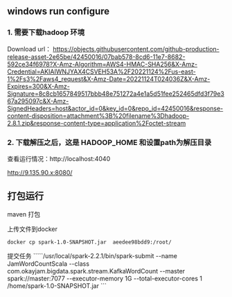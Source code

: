 
## windows run configure

### 1. 需要下载hadoop 环境
Download url：
https://objects.githubusercontent.com/github-production-release-asset-2e65be/42450016/07bab578-8cd6-11e7-8682-592ce34f6978?X-Amz-Algorithm=AWS4-HMAC-SHA256&X-Amz-Credential=AKIAIWNJYAX4CSVEH53A%2F20221124%2Fus-east-1%2Fs3%2Faws4_request&X-Amz-Date=20221124T024036Z&X-Amz-Expires=300&X-Amz-Signature=8c8cb1657849517bbb48e751272a4e1a5d51fee252465dfd3f79e367a295097c&X-Amz-SignedHeaders=host&actor_id=0&key_id=0&repo_id=42450016&response-content-disposition=attachment%3B%20filename%3Dhadoop-2.8.1.zip&response-content-type=application%2Foctet-stream

### 2. 下载解压之后，这是 HADOOP_HOME 和设置path为解压目录


查看运行情况：http://localhost:4040

 http://9.135.90.x:8080/

## 打包运行
maven 打包

上传文件到docker

```docker cp spark-1.0-SNAPSHOT.jar  aeedee98bdd9:/root/``` 

提交任务
`````/usr/local/spark-2.2.1/bin/spark-submit --name JamWordCountScala --class com.okayjam.bigdata.spark.stream.KafkaWordCount --master spark://master:7077 --executor-memory 1G --total-executor-cores 1 /home/spark-1.0-SNAPSHOT.jar ```